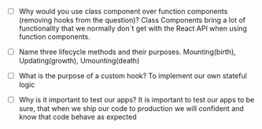 - [ ] Why would you use class component over function components (removing hooks from the question)?
Class Components bring a lot of functionality that we normally don`t get with the React API when using function components.

- [ ] Name three lifecycle methods and their purposes.
Mounting(birth), Updating(growth), Umounting(death)

- [ ] What is the purpose of a custom hook?
To implement our own stateful logic

- [ ] Why is it important to test our apps?
It is important to test our apps to be sure, that when we ship our code to 
production we will confident and know that code behave as expected